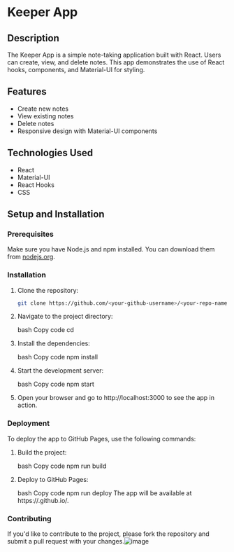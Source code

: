 # Keeper App

## Description

The Keeper App is a simple note-taking application built with React. Users can create, view, and delete notes. This app demonstrates the use of React hooks, components, and Material-UI for styling.

## Features

- Create new notes
- View existing notes
- Delete notes
- Responsive design with Material-UI components

## Technologies Used

- React
- Material-UI
- React Hooks
- CSS

## Setup and Installation

### Prerequisites

Make sure you have Node.js and npm installed. You can download them from [nodejs.org](https://nodejs.org/).

### Installation

1. Clone the repository:
   ```bash
   git clone https://github.com/<your-github-username>/<your-repo-name>.git

2. Navigate to the project directory:

   bash
   Copy code
   cd <your-repo-name>
3. Install the dependencies:

   bash
   Copy code
   npm install
4. Start the development server:

   bash
   Copy code
   npm start
5. Open your browser and go to http://localhost:3000 to see the app in action.
	
### Deployment
To deploy the app to GitHub Pages, use the following commands:
1. Build the project:

   bash
   Copy code
   npm run build
2. Deploy to GitHub Pages:

   bash
   Copy code
   npm run deploy
   The app will be available at https://<your-github-username>.github.io/<your-repo-name>.
	
### Contributing
If you'd like to contribute to the project, please fork the repository and submit a pull request with your changes.![image](https://github.com/user-attachments/assets/eeaa8b4a-8c62-48c6-ac47-765996eb775e)

